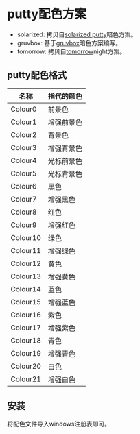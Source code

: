 # putty配色方案

- solarized: 拷贝自[solarized putty][solarized]暗色方案。
- gruvbox: 基于[gruvbox][gruvbox]暗色方案编写。
- tomorrow: 拷贝自[tomorrow][tomorrow]night方案。

[solarized]: https://github.com/altercation/solarized/tree/master/putty-colors-solarized
[gruvbox]: https://github.com/morhetz/gruvbox
[tomorrow]: https://github.com/chriskempson/tomorrow-theme

## putty配色格式

| 名称		| 指代的颜色	|
|---------------|---------------|
| Colour0 	| 前景色 	|
| Colour1 	| 增强前景色	|
| Colour2 	| 背景色	|
| Colour3 	| 增强背景色	|
| Colour4 	| 光标前景色	|
| Colour5 	| 光标背景色	|
| Colour6 	| 黑色		|
| Colour7 	| 增强黑色	|
| Colour8 	| 红色		|
| Colour9 	| 增强红色	|
| Colour10 	| 绿色		|
| Colour11	| 增强绿色	|
| Colour12	| 黄色		|
| Colour13	| 增强黄色	|
| Colour14	| 蓝色		|
| Colour15	| 增强蓝色	|
| Colour16	| 紫色		|
| Colour17	| 增强紫色	|
| Colour18	| 青色		|
| Colour19	| 增强青色	|
| Colour20	| 白色		|
| Colour21	| 增强白色	|

## 安装

将配色文件导入windows注册表即可。
